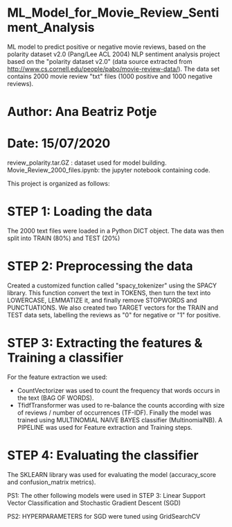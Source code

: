 # ML_Model_for_Movie_Review_Sentiment_Analysis
ML model to predict positive or negative movie reviews, based on the polarity dataset v2.0 (Pang/Lee ACL 2004)
NLP sentiment analysis project based on the "polarity dataset v2.0" (data source extracted from http://www.cs.cornell.edu/people/pabo/movie-review-data/).
The data set contains 2000 movie review "txt" files (1000 positive and 1000 negative reviews).

# Author: Ana Beatriz Potje
# Date: 15/07/2020

review_polarity.tar.GZ : dataset used for model building.
Movie_Review_2000_files.ipynb: the jupyter notebook containing code.

This project is organized as follows:

# STEP 1: Loading the data
The 2000 text files were loaded in a Python DICT object. 
The data was then split into TRAIN (80%) and TEST (20%)

# STEP 2: Preprocessing the data
Created a customized function called "spacy_tokenizer" using the SPACY library. This function convert the text in TOKENS, then turn the text into LOWERCASE, LEMMATIZE it, and finally remove STOPWORDS and PUNCTUATIONS. We also created two TARGET vectors for the TRAIN and TEST data sets, labelling the reviews as "0" for negative or "1" for positive.

# STEP 3: Extracting the features & Training a classifier
For the feature extraction we used:
   - CountVectorizer was used to count the frequency that words occurs in the text (BAG OF WORDS).
   - TfidfTransformer was used to re-balance the counts according with size of reviews / number of occurrences (TF-IDF).
Finally the model was trained using MULTINOMIAL NAIVE BAYES classifier (MultinomialNB).
A PIPELINE was used for Feature extraction and Training steps.

# STEP 4: Evaluating the classifier
The SKLEARN library was used for evaluating the model (accuracy_score and confusion_matrix metrics).

PS1: The other following models were used in STEP 3:
     Linear Support Vector Classification and 
     Stochastic Gradient Descent (SGD)

PS2: HYPERPARAMETERS for SGD were tuned using GridSearchCV
